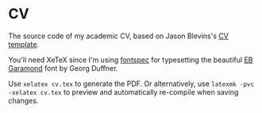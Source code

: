 # CV

The source code of my academic CV, based on Jason
Blevins's [CV template][template].

You'll need XeTeX since I'm using [fontspec][fontspec] for typesetting the
beautiful [EB Garamond][ebgaramond] font by Georg Duffner.

Use `xelatex cv.tex` to generate the PDF. Or alternatively,
use `latexmk -pvc -xelatex cv.tex` to preview and automatically re-compile when
saving changes.

[template]: http://jblevins.org/projects/cv-template/
[fontspec]: https://www.ctan.org/pkg/fontspec?lang=en
[ebgaramond]: http://www.georgduffner.at/ebgaramond/
